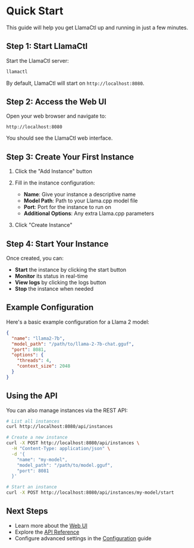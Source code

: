 # Quick Start

This guide will help you get LlamaCtl up and running in just a few minutes.

## Step 1: Start LlamaCtl

Start the LlamaCtl server:

```bash
llamactl
```

By default, LlamaCtl will start on `http://localhost:8080`.

## Step 2: Access the Web UI

Open your web browser and navigate to:

```
http://localhost:8080
```

You should see the LlamaCtl web interface.

## Step 3: Create Your First Instance

1. Click the "Add Instance" button
2. Fill in the instance configuration:
   - **Name**: Give your instance a descriptive name
   - **Model Path**: Path to your Llama.cpp model file
   - **Port**: Port for the instance to run on
   - **Additional Options**: Any extra Llama.cpp parameters

3. Click "Create Instance"

## Step 4: Start Your Instance

Once created, you can:

- **Start** the instance by clicking the start button
- **Monitor** its status in real-time
- **View logs** by clicking the logs button
- **Stop** the instance when needed

## Example Configuration

Here's a basic example configuration for a Llama 2 model:

```json
{
  "name": "llama2-7b",
  "model_path": "/path/to/llama-2-7b-chat.gguf",
  "port": 8081,
  "options": {
    "threads": 4,
    "context_size": 2048
  }
}
```

## Using the API

You can also manage instances via the REST API:

```bash
# List all instances
curl http://localhost:8080/api/instances

# Create a new instance
curl -X POST http://localhost:8080/api/instances \
  -H "Content-Type: application/json" \
  -d '{
    "name": "my-model",
    "model_path": "/path/to/model.gguf",
    "port": 8081
  }'

# Start an instance
curl -X POST http://localhost:8080/api/instances/my-model/start
```

## Next Steps

- Learn more about the [Web UI](../user-guide/web-ui.md)
- Explore the [API Reference](../user-guide/api-reference.md)
- Configure advanced settings in the [Configuration](configuration.md) guide
